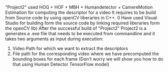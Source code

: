 "Project2" used HOG + HOF + MBH + Humandetector + CamereMotion Estimation for computing the descriptor for a video
It requires to be build from Source code by using openCV liberaries in C++. (I Have used Visual Studio for building form the source code by linking required liberaries form the openCV lib)
After the successful build of "Project2" Project2 is a generates a .exe file that needs to be executed from commandline and it takes two arguments as input during execution:
1. Video Path for which we want to extract the descriptors
2. File path for the corresponding video where we have precomputed the bounding boxes for each frame (Don't worry we will show you how to do that using Human Detector TensorFlow model)


